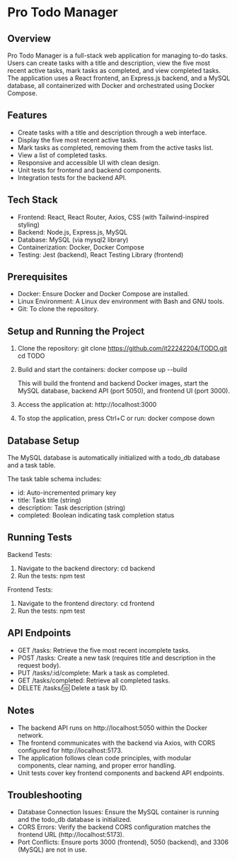 Pro Todo Manager
================

Overview
--------
Pro Todo Manager is a full-stack web application for managing to-do tasks. Users can create tasks with a title and description, view the five most recent active tasks, mark tasks as completed, and view completed tasks. The application uses a React frontend, an Express.js backend, and a MySQL database, all containerized with Docker and orchestrated using Docker Compose.

Features
--------
- Create tasks with a title and description through a web interface.
- Display the five most recent active tasks.
- Mark tasks as completed, removing them from the active tasks list.
- View a list of completed tasks.
- Responsive and accessible UI with clean design.
- Unit tests for frontend and backend components.
- Integration tests for the backend API.

Tech Stack
----------
- Frontend: React, React Router, Axios, CSS (with Tailwind-inspired styling)
- Backend: Node.js, Express.js, MySQL
- Database: MySQL (via mysql2 library)
- Containerization: Docker, Docker Compose
- Testing: Jest (backend), React Testing Library (frontend)

Prerequisites
-------------
- Docker: Ensure Docker and Docker Compose are installed.
- Linux Environment: A Linux dev environment with Bash and GNU tools.
- Git: To clone the repository.

Setup and Running the Project
-----------------------------
1. Clone the repository:
   git clone https://github.com/it22242204/TODO.git
   cd TODO

2. Build and start the containers:
   docker compose up --build

   This will build the frontend and backend Docker images, start the MySQL database, backend API (port 5050), and frontend UI (port 3000).

3. Access the application at:
   http://localhost:3000

4. To stop the application, press Ctrl+C or run:
   docker compose down

Database Setup
--------------
The MySQL database is automatically initialized with a todo_db database and a task table.

The task table schema includes:
- id: Auto-incremented primary key
- title: Task title (string)
- description: Task description (string)
- completed: Boolean indicating task completion status

Running Tests
-------------
Backend Tests:
1. Navigate to the backend directory:
   cd backend
2. Run the tests:
   npm test

Frontend Tests:
1. Navigate to the frontend directory:
   cd frontend
2. Run the tests:
   npm test

API Endpoints
-------------
- GET /tasks: Retrieve the five most recent incomplete tasks.
- POST /tasks: Create a new task (requires title and description in the request body).
- PUT /tasks/:id/complete: Mark a task as completed.
- GET /tasks/completed: Retrieve all completed tasks.
- DELETE /tasks/:id: Delete a task by ID.

Notes
-----
- The backend API runs on http://localhost:5050 within the Docker network.
- The frontend communicates with the backend via Axios, with CORS configured for http://localhost:5173.
- The application follows clean code principles, with modular components, clear naming, and proper error handling.
- Unit tests cover key frontend components and backend API endpoints.

Troubleshooting
---------------
- Database Connection Issues: Ensure the MySQL container is running and the todo_db database is initialized.
- CORS Errors: Verify the backend CORS configuration matches the frontend URL (http://localhost:5173).
- Port Conflicts: Ensure ports 3000 (frontend), 5050 (backend), and 3306 (MySQL) are not in use.